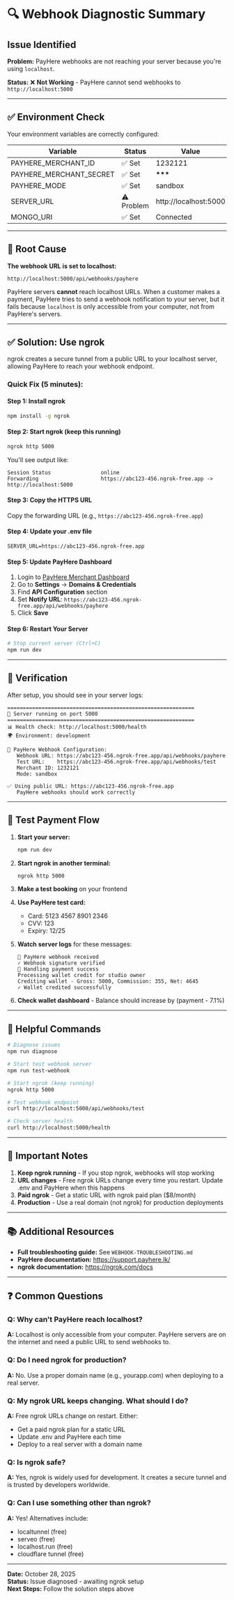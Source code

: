 # 🔍 Webhook Diagnostic Summary

## Issue Identified

**Problem:** PayHere webhooks are not reaching your server because you're using `localhost`.

**Status:** ❌ **Not Working** - PayHere cannot send webhooks to `http://localhost:5000`

---

## ✅ Environment Check

Your environment variables are correctly configured:

| Variable                | Status     | Value                 |
| ----------------------- | ---------- | --------------------- |
| PAYHERE_MERCHANT_ID     | ✅ Set     | 1232121               |
| PAYHERE_MERCHANT_SECRET | ✅ Set     | ****\*\*\*****        |
| PAYHERE_MODE            | ✅ Set     | sandbox               |
| SERVER_URL              | ⚠️ Problem | http://localhost:5000 |
| MONGO_URI               | ✅ Set     | Connected             |

---

## 🚨 Root Cause

**The webhook URL is set to localhost:**

```
http://localhost:5000/api/webhooks/payhere
```

PayHere servers **cannot** reach localhost URLs. When a customer makes a payment, PayHere tries to send a webhook notification to your server, but it fails because `localhost` is only accessible from your computer, not from PayHere's servers.

---

## ✅ Solution: Use ngrok

ngrok creates a secure tunnel from a public URL to your localhost server, allowing PayHere to reach your webhook endpoint.

### Quick Fix (5 minutes):

#### Step 1: Install ngrok

```bash
npm install -g ngrok
```

#### Step 2: Start ngrok (keep this running)

```bash
ngrok http 5000
```

You'll see output like:

```
Session Status                online
Forwarding                    https://abc123-456.ngrok-free.app -> http://localhost:5000
```

#### Step 3: Copy the HTTPS URL

Copy the forwarding URL (e.g., `https://abc123-456.ngrok-free.app`)

#### Step 4: Update your .env file

```env
SERVER_URL=https://abc123-456.ngrok-free.app
```

#### Step 5: Update PayHere Dashboard

1. Login to [PayHere Merchant Dashboard](https://www.payhere.lk/merchant)
2. Go to **Settings** → **Domains & Credentials**
3. Find **API Configuration** section
4. Set **Notify URL**: `https://abc123-456.ngrok-free.app/api/webhooks/payhere`
5. Click **Save**

#### Step 6: Restart Your Server

```bash
# Stop current server (Ctrl+C)
npm run dev
```

---

## 🎯 Verification

After setup, you should see in your server logs:

```
============================================================
🚀 Server running on port 5000
============================================================
📊 Health check: http://localhost:5000/health
🌍 Environment: development

🔔 PayHere Webhook Configuration:
   Webhook URL: https://abc123-456.ngrok-free.app/api/webhooks/payhere
   Test URL:    https://abc123-456.ngrok-free.app/api/webhooks/test
   Merchant ID: 1232121
   Mode: sandbox

✅ Using public URL: https://abc123-456.ngrok-free.app
   PayHere webhooks should work correctly
```

---

## 🧪 Test Payment Flow

1. **Start your server:**

   ```bash
   npm run dev
   ```

2. **Start ngrok in another terminal:**

   ```bash
   ngrok http 5000
   ```

3. **Make a test booking** on your frontend

4. **Use PayHere test card:**
   - Card: 5123 4567 8901 2346
   - CVV: 123
   - Expiry: 12/25

5. **Watch server logs** for these messages:

   ```
   📨 PayHere webhook received
   ✓ Webhook signature verified
   🎯 Handling payment success
   Processing wallet credit for studio owner
   Crediting wallet - Gross: 5000, Commission: 355, Net: 4645
   ✓ Wallet credited successfully
   ```

6. **Check wallet dashboard** - Balance should increase by (payment - 7.1%)

---

## 📝 Helpful Commands

```bash
# Diagnose issues
npm run diagnose

# Start test webhook server
npm run test-webhook

# Start ngrok (keep running)
ngrok http 5000

# Test webhook endpoint
curl http://localhost:5000/api/webhooks/test

# Check server health
curl http://localhost:5000/health
```

---

## 🔄 Important Notes

1. **Keep ngrok running** - If you stop ngrok, webhooks will stop working
2. **URL changes** - Free ngrok URLs change every time you restart. Update .env and PayHere when this happens
3. **Paid ngrok** - Get a static URL with ngrok paid plan ($8/month)
4. **Production** - Use a real domain (not ngrok) for production deployments

---

## 📚 Additional Resources

- **Full troubleshooting guide:** See `WEBHOOK-TROUBLESHOOTING.md`
- **PayHere documentation:** https://support.payhere.lk/
- **ngrok documentation:** https://ngrok.com/docs

---

## ❓ Common Questions

### Q: Why can't PayHere reach localhost?

**A:** Localhost is only accessible from your computer. PayHere servers are on the internet and need a public URL to send webhooks to.

### Q: Do I need ngrok for production?

**A:** No. Use a proper domain name (e.g., yourapp.com) when deploying to a real server.

### Q: My ngrok URL keeps changing. What should I do?

**A:** Free ngrok URLs change on restart. Either:

- Get a paid ngrok plan for a static URL
- Update .env and PayHere each time
- Deploy to a real server with a domain name

### Q: Is ngrok safe?

**A:** Yes, ngrok is widely used for development. It creates a secure tunnel and is trusted by developers worldwide.

### Q: Can I use something other than ngrok?

**A:** Yes! Alternatives include:

- localtunnel (free)
- serveo (free)
- localhost.run (free)
- cloudflare tunnel (free)

---

**Date:** October 28, 2025  
**Status:** Issue diagnosed - awaiting ngrok setup  
**Next Steps:** Follow the solution steps above
